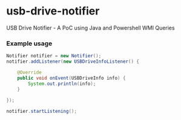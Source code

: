 # usb-drive-notifier

USB Drive Notifier - A PoC using Java and Powershell WMI Queries

### Example usage

```java
Notifier notifier = new Notifier();
notifier.addListener(new USBDriveInfoListener() {

    @Override
	public void onEvent(USBDriveInfo info) {
	    System.out.println(info);
	}
	
});

notifier.startListening();
```